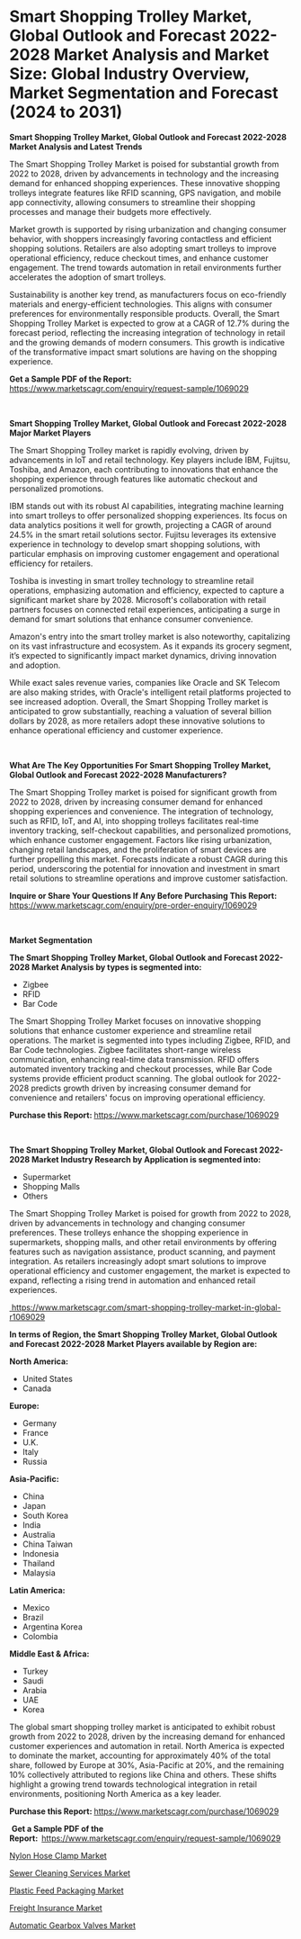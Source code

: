 <p><h1>Smart Shopping Trolley Market, Global Outlook and Forecast 2022-2028 Market Analysis and Market Size: Global Industry Overview, Market Segmentation and Forecast (2024 to 2031)</h1></p><p><strong>Smart Shopping Trolley Market, Global Outlook and Forecast 2022-2028 Market Analysis and Latest Trends</strong></p>
<p><p>The Smart Shopping Trolley Market is poised for substantial growth from 2022 to 2028, driven by advancements in technology and the increasing demand for enhanced shopping experiences. These innovative shopping trolleys integrate features like RFID scanning, GPS navigation, and mobile app connectivity, allowing consumers to streamline their shopping processes and manage their budgets more effectively. </p><p>Market growth is supported by rising urbanization and changing consumer behavior, with shoppers increasingly favoring contactless and efficient shopping solutions. Retailers are also adopting smart trolleys to improve operational efficiency, reduce checkout times, and enhance customer engagement. The trend towards automation in retail environments further accelerates the adoption of smart trolleys.</p><p>Sustainability is another key trend, as manufacturers focus on eco-friendly materials and energy-efficient technologies. This aligns with consumer preferences for environmentally responsible products. Overall, the Smart Shopping Trolley Market is expected to grow at a CAGR of 12.7% during the forecast period, reflecting the increasing integration of technology in retail and the growing demands of modern consumers. This growth is indicative of the transformative impact smart solutions are having on the shopping experience.</p></p>
<p><strong>Get a Sample PDF of the Report:&nbsp;</strong> <a href="https://www.marketscagr.com/enquiry/request-sample/1069029?utm_campaign=1349&utm_medium=2&utm_source=Github&utm_content=ia&utm_term=02102024&utm_id=smart-shopping-trolley-market-global-outlook-and-forecast-2022-2028">https://www.marketscagr.com/enquiry/request-sample/1069029</a></p>
<p>&nbsp;</p>
<p><strong>Smart Shopping Trolley Market, Global Outlook and Forecast 2022-2028 Major Market Players</strong></p>
<p><p>The Smart Shopping Trolley market is rapidly evolving, driven by advancements in IoT and retail technology. Key players include IBM, Fujitsu, Toshiba, and Amazon, each contributing to innovations that enhance the shopping experience through features like automatic checkout and personalized promotions.</p><p>IBM stands out with its robust AI capabilities, integrating machine learning into smart trolleys to offer personalized shopping experiences. Its focus on data analytics positions it well for growth, projecting a CAGR of around 24.5% in the smart retail solutions sector. Fujitsu leverages its extensive experience in technology to develop smart shopping solutions, with particular emphasis on improving customer engagement and operational efficiency for retailers.</p><p>Toshiba is investing in smart trolley technology to streamline retail operations, emphasizing automation and efficiency, expected to capture a significant market share by 2028. Microsoft's collaboration with retail partners focuses on connected retail experiences, anticipating a surge in demand for smart solutions that enhance consumer convenience.</p><p>Amazon's entry into the smart trolley market is also noteworthy, capitalizing on its vast infrastructure and ecosystem. As it expands its grocery segment, it’s expected to significantly impact market dynamics, driving innovation and adoption.</p><p>While exact sales revenue varies, companies like Oracle and SK Telecom are also making strides, with Oracle's intelligent retail platforms projected to see increased adoption. Overall, the Smart Shopping Trolley market is anticipated to grow substantially, reaching a valuation of several billion dollars by 2028, as more retailers adopt these innovative solutions to enhance operational efficiency and customer experience.</p></p>
<p>&nbsp;</p>
<p><strong>What Are The Key Opportunities For Smart Shopping Trolley Market, Global Outlook and Forecast 2022-2028 Manufacturers?</strong></p>
<p><p>The Smart Shopping Trolley market is poised for significant growth from 2022 to 2028, driven by increasing consumer demand for enhanced shopping experiences and convenience. The integration of technology, such as RFID, IoT, and AI, into shopping trolleys facilitates real-time inventory tracking, self-checkout capabilities, and personalized promotions, which enhance customer engagement. Factors like rising urbanization, changing retail landscapes, and the proliferation of smart devices are further propelling this market. Forecasts indicate a robust CAGR during this period, underscoring the potential for innovation and investment in smart retail solutions to streamline operations and improve customer satisfaction.</p></p>
<p><strong>Inquire or Share Your Questions If Any Before Purchasing This Report:</strong> <a href="https://www.marketscagr.com/enquiry/pre-order-enquiry/1069029?utm_campaign=1349&utm_medium=2&utm_source=Github&utm_content=ia&utm_term=02102024&utm_id=smart-shopping-trolley-market-global-outlook-and-forecast-2022-2028">https://www.marketscagr.com/enquiry/pre-order-enquiry/1069029</a></p>
<p>&nbsp;</p>
<p><strong>Market Segmentation</strong></p>
<p><strong>The Smart Shopping Trolley Market, Global Outlook and Forecast 2022-2028 Market Analysis by types is segmented into:</strong></p>
<p><ul><li>Zigbee</li><li>RFID</li><li>Bar Code</li></ul></p>
<p><p>The Smart Shopping Trolley Market focuses on innovative shopping solutions that enhance customer experience and streamline retail operations. The market is segmented into types including Zigbee, RFID, and Bar Code technologies. Zigbee facilitates short-range wireless communication, enhancing real-time data transmission. RFID offers automated inventory tracking and checkout processes, while Bar Code systems provide efficient product scanning. The global outlook for 2022-2028 predicts growth driven by increasing consumer demand for convenience and retailers' focus on improving operational efficiency.</p></p>
<p><strong>Purchase this Report:&nbsp;</strong><a href="https://www.marketscagr.com/purchase/1069029?utm_campaign=1349&utm_medium=2&utm_source=Github&utm_content=ia&utm_term=02102024&utm_id=smart-shopping-trolley-market-global-outlook-and-forecast-2022-2028">https://www.marketscagr.com/purchase/1069029</a></p>
<p>&nbsp;</p>
<p><strong>The Smart Shopping Trolley Market, Global Outlook and Forecast 2022-2028 Market Industry Research by Application is segmented into:</strong></p>
<p><ul><li>Supermarket</li><li>Shopping Malls</li><li>Others</li></ul></p>
<p><p>The Smart Shopping Trolley Market is poised for growth from 2022 to 2028, driven by advancements in technology and changing consumer preferences. These trolleys enhance the shopping experience in supermarkets, shopping malls, and other retail environments by offering features such as navigation assistance, product scanning, and payment integration. As retailers increasingly adopt smart solutions to improve operational efficiency and customer engagement, the market is expected to expand, reflecting a rising trend in automation and enhanced retail experiences.</p></p>
<p><a href="https://www.marketscagr.com/smart-shopping-trolley-market-in-global-r1069029?utm_campaign=1349&utm_medium=2&utm_source=Github&utm_content=ia&utm_term=02102024&utm_id=smart-shopping-trolley-market-global-outlook-and-forecast-2022-2028">&nbsp;https://www.marketscagr.com/smart-shopping-trolley-market-in-global-r1069029</a></p>
<p><strong>In terms of Region, the Smart Shopping Trolley Market, Global Outlook and Forecast 2022-2028 Market Players available by Region are:</strong></p>
<p>
    <p> <strong> North America: </strong>
        <ul>
            <li>United States</li>
            <li>Canada</li>
        </ul>
        </p> 
    <p> <strong> Europe: </strong>
        <ul>
            <li>Germany</li>
            <li>France</li>
            <li>U.K.</li>
            <li>Italy</li>
            <li>Russia</li>
        </ul>
        </p> 
    <p> <strong> Asia-Pacific: </strong>
        <ul>
            <li>China</li>
            <li>Japan</li>
            <li>South Korea</li>
            <li>India</li>
            <li>Australia</li>
            <li>China Taiwan</li>
            <li>Indonesia</li>
            <li>Thailand</li>
            <li>Malaysia</li>
        </ul>
        </p> 
    <p> <strong> Latin America: </strong>
        <ul>
            <li>Mexico</li>
            <li>Brazil</li>
            <li>Argentina Korea</li>
            <li>Colombia</li>
        </ul>
        </p> 
    <p> <strong> Middle East & Africa: </strong>
        <ul>
            <li>Turkey</li>
            <li>Saudi</li>
            <li>Arabia</li>
            <li>UAE</li>
            <li>Korea</li>
        </ul>
    </p>
    </p>
<p><p>The global smart shopping trolley market is anticipated to exhibit robust growth from 2022 to 2028, driven by the increasing demand for enhanced customer experiences and automation in retail. North America is expected to dominate the market, accounting for approximately 40% of the total share, followed by Europe at 30%, Asia-Pacific at 20%, and the remaining 10% collectively attributed to regions like China and others. These shifts highlight a growing trend towards technological integration in retail environments, positioning North America as a key leader.</p></p>
<p><strong>Purchase this Report: </strong><a href="https://www.marketscagr.com/purchase/1069029?utm_campaign=1349&utm_medium=2&utm_source=Github&utm_content=ia&utm_term=02102024&utm_id=smart-shopping-trolley-market-global-outlook-and-forecast-2022-2028">https://www.marketscagr.com/purchase/1069029</a></p>
<p>&nbsp;<strong>Get a Sample PDF of the Report:&nbsp;&nbsp;</strong><a href="https://www.marketscagr.com/enquiry/request-sample/1069029?utm_campaign=1349&utm_medium=2&utm_source=Github&utm_content=ia&utm_term=02102024&utm_id=smart-shopping-trolley-market-global-outlook-and-forecast-2022-2028">https://www.marketscagr.com/enquiry/request-sample/1069029</a></p>
<p><strong></strong></p>
<p><p><a href="https://www.linkedin.com/pulse/booming-nylon-hose-clamp-market-sector-analysis-growth-projections-ceplf?utm_campaign=1349&utm_medium=2&utm_source=Github&utm_content=ia&utm_term=02102024&utm_id=smart-shopping-trolley-market-global-outlook-and-forecast-2022-2028">Nylon Hose Clamp Market</a></p><p><a href="https://www.linkedin.com/pulse/comprehensive-look-product-type-regular-cleaningdisposable-application-hzvgf?utm_campaign=1349&utm_medium=2&utm_source=Github&utm_content=ia&utm_term=02102024&utm_id=smart-shopping-trolley-market-global-outlook-and-forecast-2022-2028">Sewer Cleaning Services Market</a></p><p><a href="https://issuu.com/reportprime-2/docs/plastic-feed-packaging-market-size-_5e4362a8bc0b6b?utm_campaign=1349&utm_medium=2&utm_source=Github&utm_content=ia&utm_term=02102024&utm_id=smart-shopping-trolley-market-global-outlook-and-forecast-2022-2028">Plastic Feed Packaging Market</a></p><p><a href="https://www.linkedin.com/pulse/navigating-change-freight-insurance-landscapes-metamorphosis-kaa4f?utm_campaign=1349&utm_medium=2&utm_source=Github&utm_content=ia&utm_term=02102024&utm_id=smart-shopping-trolley-market-global-outlook-and-forecast-2022-2028">Freight Insurance Market</a></p><p><a href="https://issuu.com/reportprime-2/docs/automatic-gearbox-valves-market-siz_bcb02bcbc2493a?utm_campaign=1349&utm_medium=2&utm_source=Github&utm_content=ia&utm_term=02102024&utm_id=smart-shopping-trolley-market-global-outlook-and-forecast-2022-2028">Automatic Gearbox Valves Market</a></p></p>